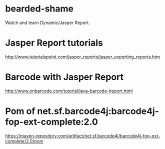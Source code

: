 # bearded-shame
Watch and learn Dynamic/Jasper Report.

# Jasper Report tutorials
http://www.tutorialspoint.com/jasper_reports/jasper_exporting_reports.htm

# Barcode with Jasper Report
http://www.onbarcode.com/tutorial/java-barcode-ireport.html

# Pom of net.sf.barcode4j:barcode4j-fop-ext-complete:2.0
https://maven-repository.com/artifact/net.sf.barcode4j/barcode4j-fop-ext-complete/2.0/pom
